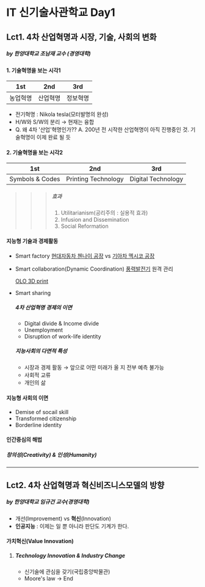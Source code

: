 # IT 신기술사관학교 Day1





## Lct1. 4차 산업혁명과 시장, 기술, 사회의 변화 

##### 					by 한양대학교 조남재 교수 (경영대학)



#### 1. 기술혁명을 보는 시각1

| 1st      | 2nd      | 3rd      |
| -------- | -------- | -------- |
| 농업혁명 | 산업혁명 | 정보혁명 |

- 전기혁명 : Nikola tesla(모터발명의 완성)
- H/W와 S/W의 분리 → 현재는 융합
- Q. 왜 4차 '산업'혁명인가??
  A. 200년 전 시작한 산업혁명이 아직 진행중인 것. 기술혁명이 이제 완료 될 듯



#### 2. 기술혁명을 보는 시각2

| 1st             | 2nd                 | 3rd                |
| --------------- | ------------------- | ------------------ |
| Symbols & Codes | Printing Technology | Digital Technology |

> > > ##### 효과
> > >
> > > 1. Utilitarianism(공리주의 : 실용적 효과)
> > > 2. Infusion and Dissemination
> > > 3. Social Reformation



#### 지능형 기술과 경제활동

- Smart factory
  [현대자동차 첸나이 공장](https://www.youtube.com/watch?v=errCzC6LYno) vs [기아차 멕시코 공장](https://www.youtube.com/watch?v=8-BAT0l1XVk)

- Smart collaboration(Dynamic Coordination)
  [풍력발전기](https://www.youtube.com/watch?v=UGqJqpy8SKc) 원격 관리

  [OLO 3D print](https://www.youtube.com/watch?v=cKU_Vm-XLfA)

- Smart sharing

  

  ##### 4차 산업혁명 경제의 이면

  - Digital divide & Income divide
  - Unemployment
  - Disruption of work-life identity

  ##### 지능사회의 다면적 특성

  - 시장과 경제 활동 → 앞으로 어떤 미래가 올 지 전부 예측 불가능
  - 사회적 교류
  - 개인의 삶



#### 지능형 사회의 이면

- Demise of socail skill
- Transformed citizenship
- Borderline identity

#### 인간중심의 해법

##### 	창의성(Creativity) & 인성(Humanity)



---------------------



## Lct2. 4차 산업혁명과 혁신비즈니스모델의 방향

##### 					by 한양대학교 임규건 교수(경영대학)

- 개선(Improvement) vs **혁신**(Innovation)
- **인공지능** : 이제는 일 뿐 아니라 판단도 기계가 한다.



#### 가치혁신(Value Innovation)



1. ##### Technology Innovation & Industry Change

   - 신기술에 관심을 갖기(국립중앙박물관)
   - Moore's law → End